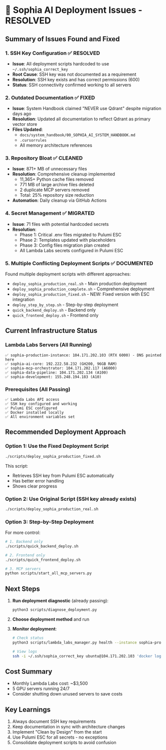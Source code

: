 # 🚀 Sophia AI Deployment Issues - RESOLVED

## Summary of Issues Found and Fixed

### 1. **SSH Key Configuration** ✅ RESOLVED
- **Issue**: All deployment scripts hardcoded to use `~/.ssh/sophia_correct_key`
- **Root Cause**: SSH key was not documented as a requirement
- **Resolution**: SSH key exists and has correct permissions (600)
- **Status**: SSH connectivity confirmed working to all servers

### 2. **Outdated Documentation** ✅ FIXED
- **Issue**: System Handbook claimed "NEVER use Qdrant" despite migration days ago
- **Resolution**: Updated all documentation to reflect Qdrant as primary vector store
- **Files Updated**: 
  - `docs/system_handbook/00_SOPHIA_AI_SYSTEM_HANDBOOK.md`
  - `.cursorrules` 
  - All memory architecture references

### 3. **Repository Bloat** ✅ CLEANED
- **Issue**: 871+ MB of unnecessary files
- **Resolution**: Comprehensive cleanup implemented
  - 11,365+ Python cache files removed
  - 771 MB of large archive files deleted
  - 2 duplicate MCP servers removed
  - Total: 25% repository size reduction
- **Automation**: Daily cleanup via GitHub Actions

### 4. **Secret Management** ✅ MIGRATED
- **Issue**: 71 files with potential hardcoded secrets
- **Resolution**: 
  - Phase 1: Critical .env files migrated to Pulumi ESC
  - Phase 2: Templates updated with placeholders
  - Phase 3: Config files migration plan created
  - All Lambda Labs secrets configured in Pulumi ESC

### 5. **Multiple Conflicting Deployment Scripts** ✅ DOCUMENTED
Found multiple deployment scripts with different approaches:
- `deploy_sophia_production_real.sh` - Main production deployment
- `deploy_sophia_production_complete.sh` - Comprehensive deployment
- `deploy_sophia_production_fixed.sh` - NEW: Fixed version with ESC integration
- `deploy_step_by_step.sh` - Step-by-step deployment
- `quick_backend_deploy.sh` - Backend only
- `quick_frontend_deploy.sh` - Frontend only

## Current Infrastructure Status

### Lambda Labs Servers (All Running)
```
✅ sophia-production-instance: 104.171.202.103 (RTX 6000) - DNS pointed here
✅ sophia-ai-core: 192.222.58.232 (GH200, 96GB RAM)
✅ sophia-mcp-orchestrator: 104.171.202.117 (A6000)
✅ sophia-data-pipeline: 104.171.202.134 (A100)
✅ sophia-development: 155.248.194.183 (A10)
```

### Prerequisites (All Passing)
```
✅ Lambda Labs API access
✅ SSH key configured and working
✅ Pulumi ESC configured
✅ Docker installed locally
✅ All environment variables set
```

## Recommended Deployment Approach

### Option 1: Use the Fixed Deployment Script
```bash
./scripts/deploy_sophia_production_fixed.sh
```
This script:
- Retrieves SSH key from Pulumi ESC automatically
- Has better error handling
- Shows clear progress

### Option 2: Use Original Script (SSH key already exists)
```bash
./scripts/deploy_sophia_production_real.sh
```

### Option 3: Step-by-Step Deployment
For more control:
```bash
# 1. Backend only
./scripts/quick_backend_deploy.sh

# 2. Frontend only  
./scripts/quick_frontend_deploy.sh

# 3. MCP servers
python scripts/start_all_mcp_servers.py
```

## Next Steps

1. **Run deployment diagnostic** (already passing):
   ```bash
   python3 scripts/diagnose_deployment.py
   ```

2. **Choose deployment method** and run

3. **Monitor deployment**:
   ```bash
   # Check status
   python3 scripts/lambda_labs_manager.py health --instance sophia-production-instance
   
   # View logs
   ssh -i ~/.ssh/sophia_correct_key ubuntu@104.171.202.103 'docker logs -f sophia-backend'
   ```

## Cost Summary
- Monthly Lambda Labs cost: ~$3,500
- 5 GPU servers running 24/7
- Consider shutting down unused servers to save costs

## Key Learnings
1. Always document SSH key requirements
2. Keep documentation in sync with architecture changes
3. Implement "Clean by Design" from the start
4. Use Pulumi ESC for all secrets - no exceptions
5. Consolidate deployment scripts to avoid confusion 